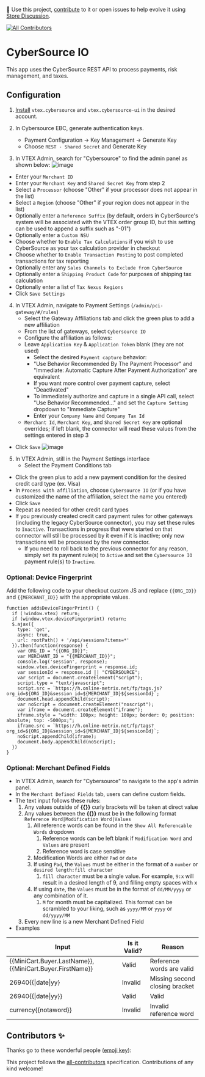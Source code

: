 📢 Use this project, [contribute](https://github.com/vtex-apps/cybersource) to it or open issues to help evolve it using [Store Discussion](https://github.com/vtex-apps/store-discussion).

<!-- ALL-CONTRIBUTORS-BADGE:START - Do not remove or modify this section -->

[![All Contributors](https://img.shields.io/badge/all_contributors-0-orange.svg?style=flat-square)](#contributors-)

<!-- ALL-CONTRIBUTORS-BADGE:END -->

# CyberSource IO

This app uses the CyberSource REST API to process payments, risk management, and taxes.

## Configuration

1. [Install](https://developers.vtex.com/vtex-developer-docs/docs/vtex-io-documentation-installing-an-app) `vtex.cybersource` and `vtex.cybersource-ui` in the desired account.

2. In Cybersource EBC, generate authentication keys.
	- Payment Configuration -> Key Management -> Generate Key
	- Choose `REST - Shared Secret` and Generate Key

3. In VTEX Admin, search for "Cybersource" to find the admin panel as shown below:
	![image](https://user-images.githubusercontent.com/47258865/178300211-3d3eadf2-6f44-4db4-95dd-76fae2bfebc4.png)

  - Enter your `Merchant ID`
  - Enter your `Merchant Key` and `Shared Secret Key` from step 2
  - Select a `Processor` (choose "Other" if your processor does not appear in the list) 
  - Select a `Region` (choose "Other" if your region does not appear in the list)
  - Optionally enter a `Reference Suffix` (by default, orders in CyberSource's system will be associated with the VTEX order group ID, but this setting can be used to append a suffix such as "-01")
  - Optionally enter a `Custom NSU`
  - Choose whether to `Enable Tax Calculations` if you wish to use CyberSource as your tax calculation provider in checkout
  - Choose whether to `Enable Transaction Posting` to post completed transactions for tax reporting
  - Optionally enter any `Sales Channels to Exclude from CyberSource`
  - Optionally enter a `Shipping Product Code` for purposes of shipping tax calculation
  - Optionally enter a list of `Tax Nexus Regions`
  - Click `Save Settings`

4. In VTEX Admin, navigate to Payment Settings (`/admin/pci-gateway/#/rules`)
	- Select the Gateway Affiliations tab and click the green plus to add a new affiliation
	- From the list of gateways, select `Cybersource IO`
	- Configure the affiliation as follows: 
    - Leave `Application Key` & `Application Token` blank (they are not used)
	  - Select the desired `Payment capture` behavior: 
      - "Use Behavior Recommended By The Payment Processor" and "Immediate: Automatic Capture After Payment Authorization" are equivalent
      - If you want more control over payment capture, select "Deactivated"
      - To immediately authorize and capture in a single API call, select "Use Behavior Recommended..." and set the `Capture Setting` dropdown to "Immediate Capture"
	  - Enter your `Company Name` and `Company Tax Id`
    - `Merchant Id`, `Merchant Key`, and `Shared Secret Key` are optional overrides; if left blank, the connector will read these values from the settings entered in step 3
  - Click `Save`
	![image](https://user-images.githubusercontent.com/47258865/178299999-a27149a6-f937-4602-96ed-d232d8795095.png)

5. In VTEX Admin, still in the Payment Settings interface
	- Select the Payment Conditions tab
  - Click the green plus to add a new payment condition for the desired credit card type (ex. Visa)
  - In `Process with affiliation`, choose `Cybersource IO` (or if you have customized the name of the affiliation, select the name you entered)
  - Click `Save`
  - Repeat as needed for other credit card types
  - If you previously created credit card payment rules for other gateways (including the legacy CyberSource connector), you may set these rules to `Inactive`. Transactions in progress that were started on that connector will still be processed by it even if it is inactive; only new transactions will be processed by the new connector. 
    - If you need to roll back to the previous connector for any reason, simply set its payment rule(s) to `Active` and set the `Cybersource IO` payment rule(s) to `Inactive`.   

### Optional: Device Fingerprint

Add the following code to your checkout custom JS and replace `{{ORG_ID}}` and `{{MERCHANT_ID}}` with the appropriate values.
```
function addsDeviceFingerPrint() {
  if (!window.vtex) return;
  if (window.vtex.deviceFingerprint) return;
  $.ajax({
    type: 'get',
    async: true,
    url: rootPath() + '/api/sessions?items=*'
  }).then(function(response) {
    var ORG_ID = "{{ORG_ID}}";
    var MERCHANT_ID = "{{MERCHANT_ID}}";
    console.log('session', response);
    window.vtex.deviceFingerprint = response.id;
    var sessionId = response.id || "CYBERSOURCE";
    var script = document.createElement("script");
    script.type = "text/javascript";
    script.src = `https://h.online-metrix.net/fp/tags.js?org_id=${ORG_ID}&session_id=${MERCHANT_ID}${sessionId}`;
    document.head.appendChild(script);
    var noScript = document.createElement("noscript");
    var iframe = document.createElement("iframe");
    iframe.style = "width: 100px; height: 100px; border: 0; position: absolute; top: -5000px;";
    iframe.src = `https://h.online-metrix.net/fp/tags?org_id=${ORG_ID}&session_id=${MERCHANT_ID}${sessionId}`;
    noScript.appendChild(iframe);
    document.body.appendChild(noScript);
  })
}
```

### Optional: Merchant Defined Fields

- In VTEX Admin, search for "Cybersource" to navigate to the app's admin panel.
- In the `Merchant Defined Fields` tab, users can define custom fields.
- The text input follows these rules:
    1. Any values outside of **{{}}** curly brackets will be taken at direct value
    2. Any values between the **{{}}** must be in the following format `Reference Word|Modification Word|Values`
        1. All reference words can be found in the `Show All Referencable Words` dropdown
            1. Reference words can be left blank if `Modification Word` and `Values` are present
            2. Reference word is case sensitive
        2. Modification Words are either `Pad` or `date`
        3. If using `Pad`, the `Values` must be either in the format of a `number` or `desired length:fill character`
            1. `fill character` must be a single value. For example, `9:x` will result in a desired length of 9, and filling empty spaces with x 
        4. If using `date`, the `Values` must be in the format of `dd/MM/yyyy` or any combination of it.
            1. `M` for month must be capitalized. This format can be scrambled to your liking, such as `yyyy/MM` or `yyyy` or `dd/yyyy/MM`
    3. Every new line is a new Merchant Defined Field
- Examples

| Input  | Is it Valid? | Reason |
| ------------- | ------------- | ------------- |
| {{MiniCart.Buyer.LastName}},{{MiniCart.Buyer.FirstName}}  | Valid  | Reference words are valid |
| 26940{{\|date\|yy}  | Invalid  | Missing second closing bracket |
| 26940{{\|date\|yy}}  | Valid  | Valid |
| currency{{notaword}}  | Invalid  | Invalid reference word |

## Contributors ✨

Thanks go to these wonderful people ([emoji key](https://allcontributors.org/docs/en/emoji-key)):

<!-- ALL-CONTRIBUTORS-LIST:START - Do not remove or modify this section -->
<!-- prettier-ignore-start -->
<!-- markdownlint-disable -->
<!-- markdownlint-enable -->
<!-- prettier-ignore-end -->

<!-- ALL-CONTRIBUTORS-LIST:END -->

This project follows the [all-contributors](https://github.com/all-contributors/all-contributors) specification. Contributions of any kind welcome!
